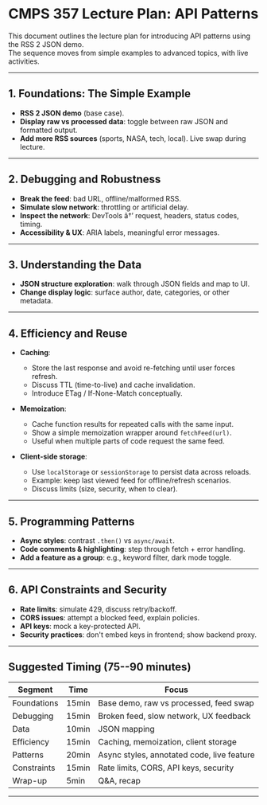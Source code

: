 # CMPS 357 Lecture Plan: API Patterns

This document outlines the lecture plan for introducing API patterns using the RSS 2 JSON demo.  
The sequence moves from simple examples to advanced topics, with live activities.

---

## 1. Foundations: The Simple Example
- **RSS 2 JSON demo** (base case).
- **Display raw vs processed data**: toggle between raw JSON and formatted output.
- **Add more RSS sources** (sports, NASA, tech, local). Live swap during lecture.

---

## 2. Debugging and Robustness
- **Break the feed**: bad URL, offline/malformed RSS.
- **Simulate slow network**: throttling or artificial delay.
- **Inspect the network**: DevTools â†’ request, headers, status codes, timing.
- **Accessibility & UX**: ARIA labels, meaningful error messages.

---

## 3. Understanding the Data
- **JSON structure exploration**: walk through JSON fields and map to UI.
- **Change display logic**: surface author, date, categories, or other metadata.

---

## 4. Efficiency and Reuse
- **Caching**:
  - Store the last response and avoid re-fetching until user forces refresh.
  - Discuss TTL (time-to-live) and cache invalidation.
  - Introduce ETag / If-None-Match conceptually.

- **Memoization**:
  - Cache function results for repeated calls with the same input.
  - Show a simple memoization wrapper around `fetchFeed(url)`.
  - Useful when multiple parts of code request the same feed.

- **Client-side storage**:
  - Use `localStorage` or `sessionStorage` to persist data across reloads.
  - Example: keep last viewed feed for offline/refresh scenarios.
  - Discuss limits (size, security, when to clear).

---

## 5. Programming Patterns
- **Async styles**: contrast `.then()` vs `async/await`.
- **Code comments & highlighting**: step through fetch + error handling.
- **Add a feature as a group**: e.g., keyword filter, dark mode toggle.

---

## 6. API Constraints and Security
- **Rate limits**: simulate 429, discuss retry/backoff.
- **CORS issues**: attempt a blocked feed, explain policies.
- **API keys**: mock a key-protected API.
- **Security practices**: don't embed keys in frontend; show backend proxy.

---

## Suggested Timing (75--90 minutes)

| Segment       | Time  | Focus                                      |
|---------------|-------|--------------------------------------------|
| Foundations   | 15min | Base demo, raw vs processed, feed swap     |
| Debugging     | 15min | Broken feed, slow network, UX feedback     |
| Data          | 10min | JSON mapping                               |
| Efficiency    | 15min | Caching, memoization, client storage       |
| Patterns      | 20min | Async styles, annotated code, live feature |
| Constraints   | 15min | Rate limits, CORS, API keys, security      |
| Wrap-up       | 5min  | Q&A, recap                                |

---